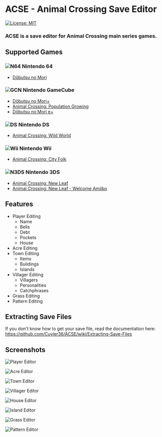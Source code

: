 # ACSE - Animal Crossing Save Editor
[![License: MIT](https://img.shields.io/badge/License-MIT-yellow.svg)](https://opensource.org/licenses/MIT)

### ACSE is a save editor for Animal Crossing main series games.

## Supported Games
### ![N64](https://i.imgur.com/nz2Rdc1.png) Nintendo 64
* [Dōbutsu no Mori](https://animalcrossing.fandom.com/wiki/D%C5%8Dbutsu_no_Mori_(game))
### ![GCN](https://i.imgur.com/CzocU2O.png) Nintendo GameCube
* [Dōbutsu no Mori+](https://animalcrossing.fandom.com/wiki/D%C5%8Dbutsu_no_Mori%2B)
* [Animal Crossing: Population Growing](https://animalcrossing.fandom.com/wiki/Animal_Crossing)
* [Dōbutsu no Mori e+](https://animalcrossing.fandom.com/wiki/D%C5%8Dbutsu_no_Mori_e%2B)
### ![DS](https://i.imgur.com/36cZPqr.png) Nintendo DS
* [Animal Crossing: Wild World](https://animalcrossing.fandom.com/wiki/Animal_Crossing:_Wild_World)
### ![Wii](https://i.imgur.com/6o0ajrG.png) Nintendo Wii
* [Animal Crossing: City Folk](https://animalcrossing.fandom.com/wiki/Animal_Crossing:_City_Folk)
### ![N3DS](https://i.imgur.com/en3u576.png) Nintendo 3DS
* [Animal Crossing: New Leaf](https://animalcrossing.fandom.com/wiki/Animal_Crossing%3A_New_Leaf)
* [Animal Crossing: New Leaf - Welcome Amiibo](https://animalcrossing.fandom.com/wiki/Welcome_amiibo)

## Features
* Player Editing
	* Name
	* Bells
	* Debt
	* Pockets
	* House
* Acre Editing
* Town Editing
	* Items
	* Buildings
	* Islands
* Villager Editing
	* Villagers
	* Personalities
	* Catchphrases
* Grass Editing
* Pattern Editing

## Extracting Save Files
If you don't know how to get your save file, read the documentation here: https://github.com/Cuyler36/ACSE/wiki/Extracting-Save-Files

## Screenshots

![Player Editor](https://puu.sh/z9jMu/94b9965e09.png)

![Acre Editor](https://puu.sh/z7swO/c985034d8e.png)

![Town Editor](https://puu.sh/z7sz7/c5ae45c05c.jpg)

![Villager Editor](https://puu.sh/z7sAz/bf9a68e805.png)

![House Editor](https://puu.sh/z7sBj/b79c52cdbb.png)

![Island Editor](https://puu.sh/z7sBJ/ee594d941a.png)

![Grass Editor](https://puu.sh/z7sHw/b17685c530.png)

![Pattern Editor](https://puu.sh/z9jw5/e27a5abb19.png)
